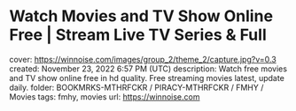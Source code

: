 # Watch Movies and TV Show Online Free | Stream Live TV Series & Full

cover: https://winnoise.com/images/group_2/theme_2/capture.jpg?v=0.3
created: November 23, 2022 6:57 PM (UTC)
description: Watch free movies and TV show online free in hd quality. Free streaming movies latest, update daily.
folder: BOOKMRKS-MTHRFCKR / PIRACY-MTHRFCKR / FMHY / Movies
tags: fmhy, movies
url: https://winnoise.com